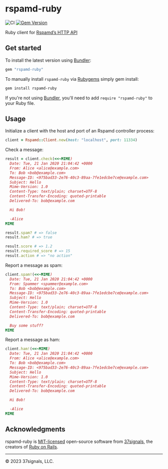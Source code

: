 
# rspamd-ruby

![CI](https://github.com/basecamp/rspamd-ruby/actions/workflows/ci.yml/badge.svg)
[![Gem Version](https://img.shields.io/gem/v/rspamd-ruby.svg)](https://rubygems.org/gems/rspamd-ruby)

Ruby client for [Rspamd’s HTTP API](https://rspamd.com/doc/architecture/protocol.html)

## Get started

To install the latest version using [Bundler][bundler]:

```ruby
gem "rspamd-ruby"
```

To manually install `rspamd-ruby` via [Rubygems][rubygems] simply gem install:

```bash
gem install rspamd-ruby
```

If you're not using [Bundler][bundler], you'll need to add `require "rspamd-ruby"` to your Ruby file.

## Usage

Initialize a client with the host and port of an Rspamd controller process:

```ruby
client = Rspamd::Client.new(host: "localhost", port: 11334)
```

Check a message:

```ruby
result = client.check(<<~MIME)
  Date: Tue, 21 Jan 2020 21:04:42 +0000
  From: Alice <alice@example.com>
  To: Bob <bob@example.com>
  Message-ID: <975bad33-2e76-40c3-89aa-7fe1edcbe7ce@example.com>
  Subject: Hello
  Mime-Version: 1.0
  Content-Type: text/plain; charset=UTF-8
  Content-Transfer-Encoding: quoted-printable
  Delivered-To: bob@example.com

  Hi Bob!

  -Alice
MIME

result.spam? # => false
result.ham? # => true

result.score # => 1.2
result.required_score # => 15
result.action # => "no action"
```

Report a message as spam:

```ruby
client.spam!(<<~MIME)
  Date: Tue, 21 Jan 2020 21:04:42 +0000
  From: Spammer <spammer@example.com>
  To: Bob <bob@example.com>
  Message-ID: <975bad33-2e76-40c3-89aa-7fe1edcbe7ce@example.com>
  Subject: Hello
  Mime-Version: 1.0
  Content-Type: text/plain; charset=UTF-8
  Content-Transfer-Encoding: quoted-printable
  Delivered-To: bob@example.com

  Buy some stuff?
MIME
```

Report a message as ham:

```ruby
client.ham!(<<~MIME)
  Date: Tue, 21 Jan 2020 21:04:42 +0000
  From: Alice <alice@example.com>
  To: Bob <bob@example.com>
  Message-ID: <975bad33-2e76-40c3-89aa-7fe1edcbe7ce@example.com>
  Subject: Hello
  Mime-Version: 1.0
  Content-Type: text/plain; charset=UTF-8
  Content-Transfer-Encoding: quoted-printable
  Delivered-To: bob@example.com

  Hi Bob!

  -Alice
MIME
```

## Acknowledgments

rspamd-ruby is [MIT-licensed](MIT-LICENSE) open-source software from [37signals](https://37signals.com/), the creators of [Ruby on Rails](https://rubyonrails.org).

---

© 2023 37signals, LLC.

[bundler]: https://bundler.io
[rubygems]: https://rubygems.org
